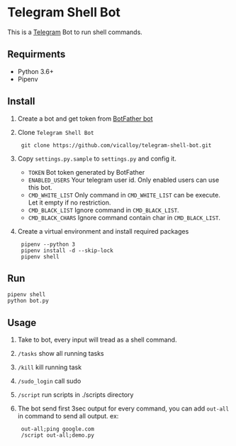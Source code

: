 # Telegram Shell Bot

This is a [Telegram](http://telegram.org) Bot to run shell commands. 

## Requirments

- Python 3.6+
- Pipenv

## Install
1. Create a bot and get token from [BotFather bot](https://telegram.me/BotFather)
1. Clone `Telegram Shell Bot`

        git clone https://github.com/vicalloy/telegram-shell-bot.git
        
1. Copy `settings.py.sample` to `settings.py` and config it.
    - `TOKEN` Bot token generated by BotFather
    - `ENABLED_USERS` Your telegram user id. Only enabled users can use this bot.  
    - `CMD_WHITE_LIST` Only command in `CMD_WHITE_LIST` can be execute. Let it empty if no restriction.
    - `CMD_BLACK_LIST` Ignore command in `CMD_BLACK_LIST`.
    - `CMD_BLACK_CHARS` Ignore command contain char in `CMD_BLACK_LIST`.

1. Create a virtual environment and install required packages
        
        pipenv --python 3
        pipenv install -d --skip-lock
        pipenv shell

## Run

```
pipenv shell
python bot.py
```

## Usage

1. Take to bot, every input will tread as a shell command.
1. `/tasks` show all running tasks
1. `/kill` kill running task
1. `/sudo_login` call sudo
1. `/script` run scripts in ./scripts directory
1. The bot send first 3sec output for every command, you can add `out-all` in command to send all output. ex:
        
        out-all;ping google.com
        /script out-all;demo.py
